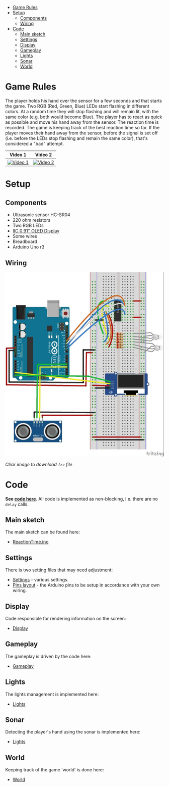 - [Game Rules](#game-rules)
- [Setup](#setup)
  - [Components](#components)
  - [Wiring](#wiring)
- [Code](#code)
  - [Main sketch](#main-sketch)
  - [Settings](#settings)
  - [Display](#display)
  - [Gameplay](#gameplay)
  - [Lights](#lights)
  - [Sonar](#sonar)
  - [World](#world)

# Game Rules
The player holds his hand over the sensor for a few seconds and that starts the game. Two RGB (Red, Green, Blue) LEDs start flashing in different colors. At a random time they will stop flashing and will remain lit, with the same color (e.g. both would become Blue). The player has to react as quick as possible and move his hand away from the sensor. The reaction time is recorded. The game is keeping track of the best reaction time so far. If the player moves their hand away from the sensor, before the signal is set off (i.e. before the LEDs stop flashing and remain the same color), that's considered a "bad" attempt.

| Video 1  | Video 2 |
| ------------- | ------------- |
[<img src="https://img.youtube.com/vi/OYXGrj66SCE/0.jpg" alt="Video 1" title="Video 1" width="250" />](https://www.youtube.com/watch?v=OYXGrj66SCE)  | [<img src="https://img.youtube.com/vi/7_lOLILgES0/0.jpg" alt="Video 2" title="Video 2" width="250" />](https://www.youtube.com/watch?v=7_lOLILgES0)

# Setup
## Components
- Ultrasonic sensor HC-SR04
- 220 ohm resistors
- Two RGB LEDs
- [IIC 0.91" OLED Display](https://www.amazon.com/gp/product/B07D9H83R4)
- Some wires
- Breadboard
- Arduino Uno r3


## Wiring
[![Wiring](img/wiring.jpg)](wiring.fzz)

*Click image to download `fzz` file*

# Code
**See [code here](../ReactionTime/)**. All code is implemented as non-blocking, i.e. there are no `delay` calls.

## Main sketch
The main sketch can be found here:
- [ReactionTime.ino](../ReactionTime/ReactionTime.ino)

## Settings
There is two setting files that may need adjustment:
- [Settings](../ReactionTime/Settings.hh) - various settings.
- [Pins layout](../ReactionTime/Pins.hh) - the Arduino pins to be setup in accordance with your own wiring.

## Display
Code responsible for rendering information on the screen:
- [Display](../ReactionTime/Display.cpp)
  
## Gameplay
The gameplay is driven by the code here:
- [Gameplay](../ReactionTime/Gameplay.cpp)
  
## Lights
The lights management is implemented here:
- [Lights](../ReactionTime/Lights.cpp)
  
## Sonar
Detecting the player's hand using the sonar is implemented here:
- [Lights](../ReactionTime/Sonar.cpp)
  
## World
Keeping track of the game 'world' is done here:
- [World](../ReactionTime/World.hh)
